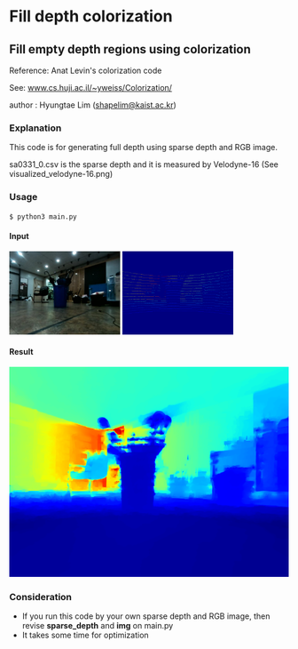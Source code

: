 # Fill depth colorization

## Fill empty depth regions using colorization
Reference: Anat Levin's colorization code

See: www.cs.huji.ac.il/~yweiss/Colorization/

author : Hyungtae Lim (shapelim@kaist.ac.kr)  

  
### Explanation

This code is for generating full depth using sparse depth and RGB image. 

sa0331_0.csv is the sparse depth and it is measured by Velodyne-16 (See visualized_velodyne-16.png)

### Usage

<pre><code>$ python3 main.py</code></pre>

#### Input 

<div>
<img width="200" src="./input/img.png">
<img width="200" src="visualized_velodyne-16.png">
</div>

#### Result 

![ResultImg](result.png)

### Consideration

* If you run this code by your own sparse depth and RGB image, then revise **sparse_depth** and **img** on main.py
* It takes some time for optimization
